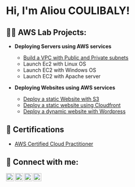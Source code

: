<h1>Hi, I'm Aliou COULIBALY! 

<h2>👨‍💻 AWS Lab Projects:</h2>

- <b>Deploying Servers using AWS services</b>

  - [Build a VPC with Public and Private subnets](https://github.com/Liioou/AWS_Lab/blob/main/README.md)
  - Launch Ec2 with Linux OS
  - Launch EC2 with Windows OS
  - Launch EC2 with Apache server

- <b>Deploying Websites using AWS services</b>

  - [Deploy a static Website with S3](https://github.com/Liioou/Deploy-a-static-Website-with-S3/tree/main/static-web-with-s3)
  - [Deploy a static website using Cloudfront](https://github.com/Liioou/DeployastaticwebsiteusingCloudfront.git)
  - [Deploy a dynamic website with Wordpress](https://github.com/Liioou/--Deploy-a-dynamic-website-with-Wordpress/blob/main/README.md)
 



  
<h2>📄 Certifications</h2>

- [AWS Certified Cloud Practitioner](https://www.credly.com/badges/245cd8fe-8158-44df-9028-e354ca1b62f0/public_url)
  


<h2> 🤳 Connect with me:</h2>

[<img align="left" alt="JoshMadakor | Facebook" width="22px" src="https://cdn.jsdelivr.net/npm/simple-icons@v3/icons/facebook.svg" />][facebook]
[<img align="left" alt="JoshMadakor | Twitter" width="22px" src="https://cdn.jsdelivr.net/npm/simple-icons@v3/icons/twitter.svg" />][twitter]
[<img align="left" alt="JoshMadakor | LinkedIn" width="22px" src="https://cdn.jsdelivr.net/npm/simple-icons@v3/icons/linkedin.svg" />][linkedin]
[<img align="left" alt="JoshMadakor | Instagram" width="22px" src="https://cdn.jsdelivr.net/npm/simple-icons@v3/icons/instagram.svg" />][instagram]

[Twitter]: https://twitter.com/lioua4
[Facebook]: https://www.facebook.com/liouacc/
[Instagram]: https://www.instagram.com/whodisliou/
[Linkedin]: https://www.linkedin.com/in/aliou-coulibaly-b42937213

<!--
**joshmadakor1/joshmadakor1** is a ✨ _special_ ✨ repository because its `README.md` (this file) appears on your GitHub profile.

Here are some ideas to get you started:

- 🔭 I’m currently working on ...
- 🌱 I’m currently learning ...
- 👯 I’m looking to collaborate on ...
- 🤔 I’m looking for help with ...
- 💬 Ask me about ...
- 📫 How to reach me: ...
- 😄 Pronouns: ...
- ⚡ Fun fact: ...
-->
